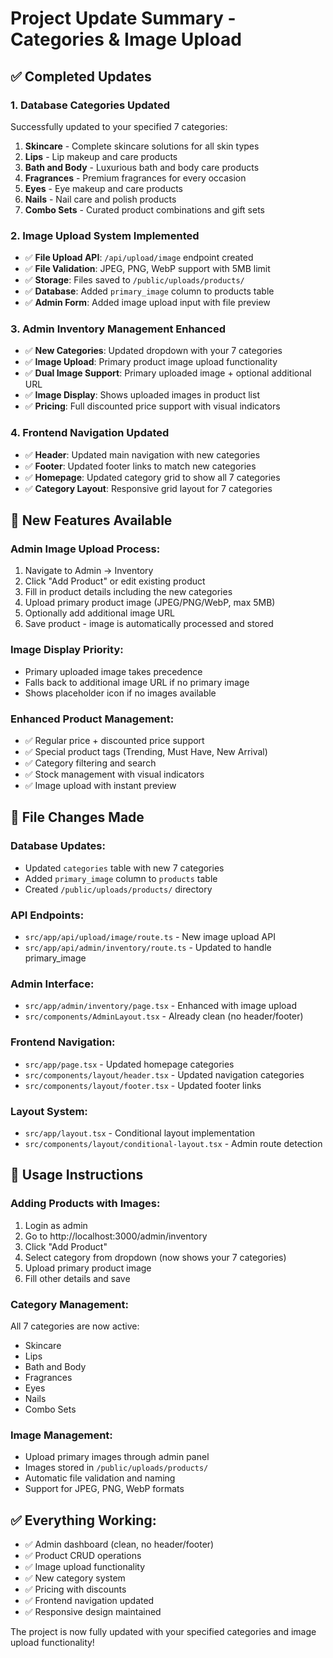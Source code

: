 # Project Update Summary - Categories & Image Upload

## ✅ **Completed Updates**

### 1. **Database Categories Updated**
Successfully updated to your specified 7 categories:
1. **Skincare** - Complete skincare solutions for all skin types
2. **Lips** - Lip makeup and care products  
3. **Bath and Body** - Luxurious bath and body care products
4. **Fragrances** - Premium fragrances for every occasion
5. **Eyes** - Eye makeup and care products
6. **Nails** - Nail care and polish products
7. **Combo Sets** - Curated product combinations and gift sets

### 2. **Image Upload System Implemented**
- ✅ **File Upload API**: `/api/upload/image` endpoint created
- ✅ **File Validation**: JPEG, PNG, WebP support with 5MB limit
- ✅ **Storage**: Files saved to `/public/uploads/products/`
- ✅ **Database**: Added `primary_image` column to products table
- ✅ **Admin Form**: Added image upload input with file preview

### 3. **Admin Inventory Management Enhanced**
- ✅ **New Categories**: Updated dropdown with your 7 categories
- ✅ **Image Upload**: Primary product image upload functionality
- ✅ **Dual Image Support**: Primary uploaded image + optional additional URL
- ✅ **Image Display**: Shows uploaded images in product list
- ✅ **Pricing**: Full discounted price support with visual indicators

### 4. **Frontend Navigation Updated**
- ✅ **Header**: Updated main navigation with new categories
- ✅ **Footer**: Updated footer links to match new categories  
- ✅ **Homepage**: Updated category grid to show all 7 categories
- ✅ **Category Layout**: Responsive grid layout for 7 categories

## 🚀 **New Features Available**

### **Admin Image Upload Process:**
1. Navigate to Admin → Inventory
2. Click "Add Product" or edit existing product
3. Fill in product details including the new categories
4. Upload primary product image (JPEG/PNG/WebP, max 5MB)
5. Optionally add additional image URL
6. Save product - image is automatically processed and stored

### **Image Display Priority:**
- Primary uploaded image takes precedence
- Falls back to additional image URL if no primary image
- Shows placeholder icon if no images available

### **Enhanced Product Management:**
- ✅ Regular price + discounted price support
- ✅ Special product tags (Trending, Must Have, New Arrival)
- ✅ Category filtering and search
- ✅ Stock management with visual indicators
- ✅ Image upload with instant preview

## 📁 **File Changes Made**

### **Database Updates:**
- Updated `categories` table with new 7 categories
- Added `primary_image` column to `products` table
- Created `/public/uploads/products/` directory

### **API Endpoints:**
- `src/app/api/upload/image/route.ts` - New image upload API
- `src/app/api/admin/inventory/route.ts` - Updated to handle primary_image

### **Admin Interface:**
- `src/app/admin/inventory/page.tsx` - Enhanced with image upload
- `src/components/AdminLayout.tsx` - Already clean (no header/footer)

### **Frontend Navigation:**
- `src/app/page.tsx` - Updated homepage categories
- `src/components/layout/header.tsx` - Updated navigation categories
- `src/components/layout/footer.tsx` - Updated footer links

### **Layout System:**
- `src/app/layout.tsx` - Conditional layout implementation
- `src/components/layout/conditional-layout.tsx` - Admin route detection

## 🎯 **Usage Instructions**

### **Adding Products with Images:**
1. Login as admin
2. Go to http://localhost:3000/admin/inventory
3. Click "Add Product"
4. Select category from dropdown (now shows your 7 categories)
5. Upload primary product image
6. Fill other details and save

### **Category Management:**
All 7 categories are now active:
- Skincare
- Lips  
- Bath and Body
- Fragrances
- Eyes
- Nails
- Combo Sets

### **Image Management:**
- Upload primary images through admin panel
- Images stored in `/public/uploads/products/`
- Automatic file validation and naming
- Support for JPEG, PNG, WebP formats

## ✅ **Everything Working:**
- ✅ Admin dashboard (clean, no header/footer)
- ✅ Product CRUD operations
- ✅ Image upload functionality
- ✅ New category system
- ✅ Pricing with discounts
- ✅ Frontend navigation updated
- ✅ Responsive design maintained

The project is now fully updated with your specified categories and image upload functionality!